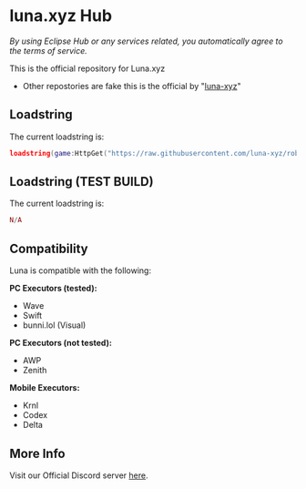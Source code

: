 # luna.xyz Hub
*By using Eclipse Hub or any services related, you automatically agree to the terms of service.*

This is the official repository for Luna.xyz
- Other repostories are fake this is the official by "[luna-xyz](https://github.com/luna-xyz)"

## Loadstring
The current loadstring is:
```lua
loadstring(game:HttpGet("https://raw.githubusercontent.com/luna-xyz/roblox/refs/heads/main/main.lua"))()
```
## Loadstring (TEST BUILD)
The current loadstring is:
```lua
N/A
```
## Compatibility
Luna is compatible with the following:

**PC Executors (tested):**
* Wave
* Swift
* bunni.lol (Visual)

**PC Executors (not tested):**
* AWP
* Zenith

**Mobile Executors:**
* Krnl
* Codex
* Delta

## More Info
Visit our Official Discord server [here](https://discord.gg/z5V9EAnhzj).
